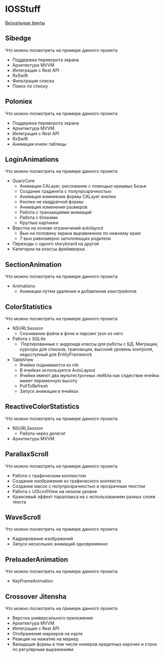 # IOSStuff

[Визуальные финты](https://www.youtube.com/watch?v=Xx1Me87lJPQ)

## Sibedge
Что можно посмотреть на примере данного проекта
* Поддержка переворота экрана
* Архитектура MVVM
* Интеграция с Rest API
* RxSwift
* Фильтрация списка
* Поиск по списку

## Poloniex
Что можно посмотреть на примере данного проекта
* Поддержка переворота экрана
* Архитектура MVVM
* Интеграция с Rest API
* RxSwift
* Анимации ячеек таблицы

## LoginAnimations
Что можно посмотреть на примере данного проекта
* QuarzCore
  * Анимации CALayer, рисонвание с помощью криывых Безье
  * Создание градинета с полупрозрачностью
  * Анимация измнеения формы CALayer кнопки
  * Кнопки не квадратной формы
  * Анимация изменения размеров
  * Работа с транзакциями анимаций
  * Работа с блоками
  * Круглые картинки
* Верстка на основе ограничений autolayout
  * Вью на половину экрана выравненное по нижнему краю
  * 7 вью равномерно заполняющих родителя
* Переходы с одного storyboard на другой
* Категории на классы фреймворка

## SectionAnimation
Что можно посмотреть на примере данного проекта
* Animations
  * Анимации путем удаления и добавления констрейнтов
  
## ColorStatistics
Что можно посмотреть на примере данного проекта
* NSURLSession
  * Скачивание файла в фоне и парсинг json из него
* Работа с SQLite
  *  Портированные с андроида классы для работы с БД. Миграции, курсоры для списков, транзакции, высокий уровень контроля, недоступный для EntityFramework
* TableView
  * Ячейки поднимаются из nib
  * В ячейках используется AutoLayout
  * Ячейки имеют два мультистрочных лейбла как слдествие ячейка имеет переменную высоту
  * PullToRefresh
  * Запуск анимации в ячейках
  
## ReactiveColorStatistics
Что можно посмотреть на примере данного проекта
* NSURLSession
  * Работа через делегат
* Архитектура MVVM

## ParallaxScroll
Что можно посмотреть на примере данного проекта
* Работа с графическим контекстом
* Создание изображения из графического контекста
* Создание масок с полупрозрачностью и прозрачным текстом
* Работа с UIScrollView на низком уровне
* Краисивый эффект параллакса на с использованием разных слоев текста

## WaveScroll
Что можно посмотреть на примере данного проекта
* Кадрирование изображений
* Запуск нескольких анимаций одновременно

## PreloaderAnimation
Что можно посмотреть на примере данного проекта
* KeyFrameAnimation

## Crossover Jitensha
Что можно посмотреть на примере данного проекта
* Верстка универсального приложения
* Архитектура MVVM
* Интеграция с Rest API
* Отображение маркеров на карте
* Реакция на нажатие на маркер
* Валидация формы в том числе номеров кредитных карочек и строк по регулярным выражениям

